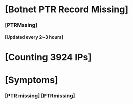 # [Botnet PTR Record Missing]
### [PTRMssing]
#### [Updated every 2~3 hours]

# [Counting 3924 IPs]

# [Symptoms] 
###   [PTR missing] [PTRmissing]
